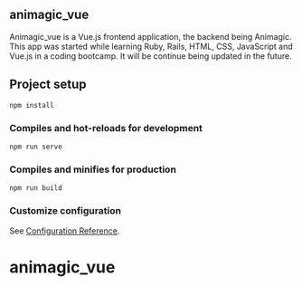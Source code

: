 ## animagic_vue

Animagic_vue is a Vue.js frontend application, the backend being Animagic. This app was started while learning Ruby, Rails, HTML, CSS, JavaScript and Vue.js in a coding bootcamp. It will be continue being updated in the future.

## Project setup
```
npm install
```

### Compiles and hot-reloads for development
```
npm run serve
```

### Compiles and minifies for production
```
npm run build
```

### Customize configuration
See [Configuration Reference](https://cli.vuejs.org/config/).
# animagic_vue
